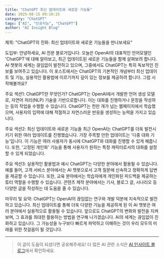 ```yaml
---
title: "ChatGPT 최신 업데이트와 새로운 기능들"
date: 2025-08-15 09:10:25
category: "ChatGPT"
tags: ["AI", "인공지능", "ChatGPT"]
author: "AI Insight Blog"
---
```


제목: "ChatGPT의 진화: 최신 업데이트와 새로운 기능들을 만나보세요"

도입부:
안녕하세요, AI 전문 블로거입니다. 오늘은 OpenAI의 대표적인 언어모델인 'ChatGPT'에 대해 알아보고, 최근 업데이트된 새로운 기능들을 함께 살펴보려 합니다. AI 챗봇의 세계는 끊임없이 발전하고 있으며, 그중에서도 ChatGPT는 특히 독보적인 진보를 보여주고 있습니다. 이 포스트에서는 ChatGPT의 기본적인 개념부터 최신 업데이트 및 기능, 실용적인 활용법에 이르기까지 깊이 있는 정보를 제공하려 합니다. 그럼 시작해볼까요?

주요 섹션1: ChatGPT란 무엇인가?
ChatGPT는 OpenAI에서 개발한 언어 생성 모델로, 자연어 처리(NLP) 기술을 기반으로합니다. 이는 대화를 진행하거나 문장을 작성하는 등의 작업을 수행할 수 있습니다. ChatGPT는 천만 개가 넘는 웹페이지에서 학습했으며, 사용자의 입력에 대해 적절하고 자연스러운 반응을 생성하는 능력을 가지고 있습니다.

주요 섹션2: 최신 업데이트와 새로운 기능들
최근 OpenAI는 ChatGPT를 더욱 발전시키기 위한 여러 업데이트를 진행했습니다. 가장 주목할 만한 업데이트는 '다중 대화 기능'입니다. 이 기능은 여러 사용자가 동시에 ChatGPT와 대화를 진행할 수 있게 해줍니다. 또한, '고정된 개인화' 기능을 통해 사용자가 원하는 특정 캐릭터로서의 대화를 설정할 수 있게 되었습니다.

주요 섹션3: 실용적인 활용법과 예시
ChatGPT는 다양한 분야에서 활용될 수 있습니다. 예를 들어, 고객 서비스 분야에서는 AI 챗봇으로서 고객 질문에 신속하고 정확하게 답변을 제공할 수 있습니다. 또한, 교육 분야에서는 학습자에게 개인화된 피드백을 제공하는 튜터 역할을 수행할 수 있습니다. 콘텐츠 제작 분야에서는 기사, 블로그 글, 시나리오 등 다양한 글을 작성하는 데 도움을 줄 수 있습니다.

마무리 및 요약:
ChatGPT는 OpenAI의 끊임없는 연구와 개발 덕분에 지속적으로 발전하고 있습니다. 최신 업데이트를 통해 더욱 다양한 기능을 제공하게 된 이 AI 챗봇은 여러 분야에서 실용적으로 활용될 수 있습니다. 앞으로도 ChatGPT의 변화와 발전을 지켜보며, 그 효과를 최대한 활용하는 방법을 연구해 나가겠습니다. AI의 세계는 끊임없이 진화하고 있습니다. 그 가능성을 누구보다 빠르게 파악하고 이해하는 것이 우리 모두의 미래를 위한 첫걸음이 될 것입니다.

---

> 이 글이 도움이 되셨다면 공유해주세요! 
> 더 많은 AI 관련 소식은 [AI 인사이트 블로그](https://tonyhwang1004.github.io/ai-insight-blog)에서 확인하세요.
